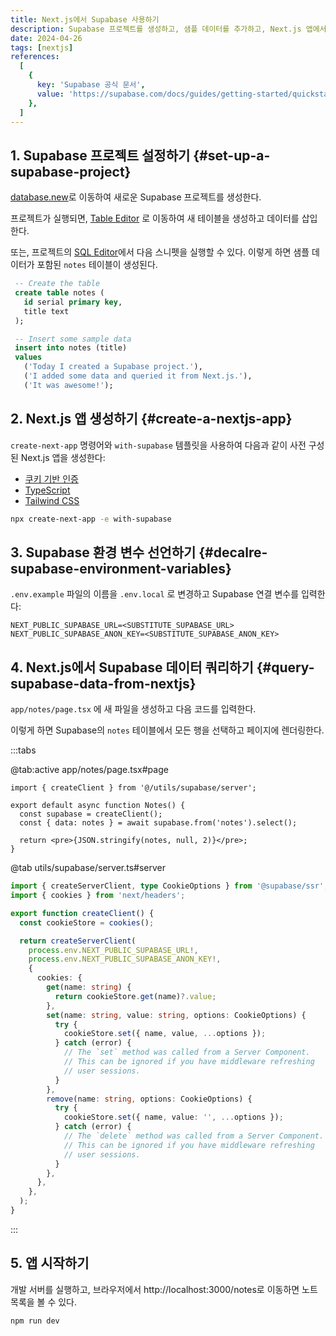 ```yaml
---
title: Next.js에서 Supabase 사용하기
description: Supabase 프로젝트를 생성하고, 샘플 데이터를 추가하고, Next.js 앱에서 쿼리하는 방법을 알아본다.
date: 2024-04-26
tags: [nextjs]
references:
  [
    {
      key: 'Supabase 공식 문서',
      value: 'https://supabase.com/docs/guides/getting-started/quickstarts/nextjs',
    },
  ]
---
```


## 1. Supabase 프로젝트 설정하기 {#set-up-a-supabase-project}

[database.new](https://database.new/)로 이동하여 새로운 Supabase 프로젝트를 생성한다.

프로젝트가 실행되면, [Table Editor](https://supabase.com/dashboard/project/_/editor) 로 이동하여 새 테이블을 생성하고 데이터를 삽입한다.

또는, 프로젝트의 [SQL Editor](https://supabase.com/dashboard/project/_/sql/new)에서 다음 스니펫을 실행할 수 있다. 이렇게 하면 샘플 데이터가 포함된 `notes` 테이블이 생성된다.

```sql
 -- Create the table
 create table notes (
   id serial primary key,
   title text
 );

 -- Insert some sample data
 insert into notes (title)
 values
   ('Today I created a Supabase project.'),
   ('I added some data and queried it from Next.js.'),
   ('It was awesome!');
```

## 2. Next.js 앱 생성하기 {#create-a-nextjs-app}

`create-next-app` 명령어와 `with-supabase` 템플릿을 사용하여 다음과 같이 사전 구성된 Next.js 앱을 생성한다:

- [쿠키 기반 인증](https://supabase.com/docs/guides/auth/auth-helpers/nextjs)
- [TypeScript](https://www.typescriptlang.org/)
- [Tailwind CSS](https://tailwindcss.com/)

```bash
npx create-next-app -e with-supabase
```

## 3. Supabase 환경 변수 선언하기 {#decalre-supabase-environment-variables}

`.env.example` 파일의 이름을 `.env.local` 로 변경하고 Supabase 연결 변수를 입력한다:

```env
NEXT_PUBLIC_SUPABASE_URL=<SUBSTITUTE_SUPABASE_URL>
NEXT_PUBLIC_SUPABASE_ANON_KEY=<SUBSTITUTE_SUPABASE_ANON_KEY>
```

## 4. Next.js에서 Supabase 데이터 쿼리하기 {#query-supabase-data-from-nextjs}

`app/notes/page.tsx` 에 새 파일을 생성하고 다음 코드를 입력한다.

이렇게 하면 Supabase의 `notes` 테이블에서 모든 행을 선택하고 페이지에 렌더링한다.

:::tabs

@tab:active app/notes/page.tsx#page

```tsx
import { createClient } from '@/utils/supabase/server';

export default async function Notes() {
  const supabase = createClient();
  const { data: notes } = await supabase.from('notes').select();

  return <pre>{JSON.stringify(notes, null, 2)}</pre>;
}
```

@tab utils/supabase/server.ts#server

```ts
import { createServerClient, type CookieOptions } from '@supabase/ssr';
import { cookies } from 'next/headers';

export function createClient() {
  const cookieStore = cookies();

  return createServerClient(
    process.env.NEXT_PUBLIC_SUPABASE_URL!,
    process.env.NEXT_PUBLIC_SUPABASE_ANON_KEY!,
    {
      cookies: {
        get(name: string) {
          return cookieStore.get(name)?.value;
        },
        set(name: string, value: string, options: CookieOptions) {
          try {
            cookieStore.set({ name, value, ...options });
          } catch (error) {
            // The `set` method was called from a Server Component.
            // This can be ignored if you have middleware refreshing
            // user sessions.
          }
        },
        remove(name: string, options: CookieOptions) {
          try {
            cookieStore.set({ name, value: '', ...options });
          } catch (error) {
            // The `delete` method was called from a Server Component.
            // This can be ignored if you have middleware refreshing
            // user sessions.
          }
        },
      },
    },
  );
}
```

:::

## 5. 앱 시작하기

개발 서버를 실행하고, 브라우저에서 http://localhost:3000/notes로 이동하면 노트 목록을 볼 수 있다.

```bash
npm run dev
```
